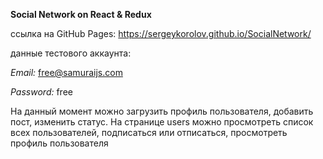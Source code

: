 **Social Network on React & Redux**

ссылка на GitHub Pages: https://sergeykorolov.github.io/SocialNetwork/

данные тестового аккаунта:

_Email:_ free@samuraijs.com

_Password:_ free

На данный момент можно загрузить профиль пользователя, добавить пост, изменить статус.
На странице users можно просмотреть список всех пользователей, подписаться или отписаться, просмотреть профиль пользователя

